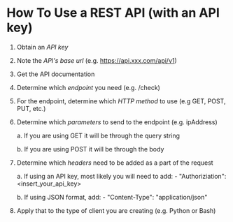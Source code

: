 # How To Use a REST API (with an API key)

1. Obtain an _*API key*_

2. Note the _*API's base url*_ (e.g. https://api.xxx.com/api/v1)

3. Get the API documentation

4. Determine which _*endpoint*_ you need (e.g. /check)

5. For the endpoint, determine which _*HTTP method*_ to use (e.g GET, POST, PUT, etc.)

6. Determine which _*parameters*_ to send to the endpoint (e.g. ipAddress)

    a. If you are using GET it will be through the query string

    b. If you are using POST it will be through the body

7. Determine which _*headers*_ need to be added as a part of the request

    a. If using an API key, most likely you will need to add:
        - "Authoriziation": <insert_your_api_key>
    
    b. If using JSON format, add:
        - "Content-Type": "application/json"

8. Apply that to the type of client you are creating (e.g. Python or Bash)

